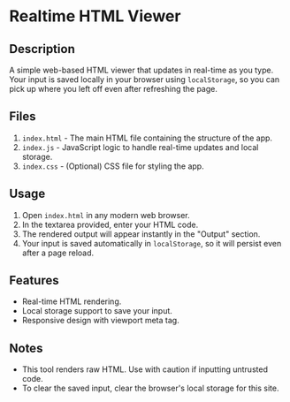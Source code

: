 Realtime HTML Viewer
=======================

Description
-----------
A simple web-based HTML viewer that updates in real-time as you type. Your input is saved locally in your browser using `localStorage`, so you can pick up where you left off even after refreshing the page.

Files
-----
1. `index.html` - The main HTML file containing the structure of the app.
2. `index.js`   - JavaScript logic to handle real-time updates and local storage.
3. `index.css`  - (Optional) CSS file for styling the app.

Usage
-----
1. Open `index.html` in any modern web browser.
2. In the textarea provided, enter your HTML code.
3. The rendered output will appear instantly in the "Output" section.
4. Your input is saved automatically in `localStorage`, so it will persist even after a page reload.

Features
--------
- Real-time HTML rendering.
- Local storage support to save your input.
- Responsive design with viewport meta tag.

Notes
-----
- This tool renders raw HTML. Use with caution if inputting untrusted code.
- To clear the saved input, clear the browser's local storage for this site.

